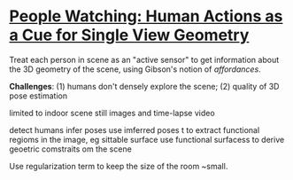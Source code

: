 # [People Watching: Human Actions as a Cue for Single View Geometry](https://arxiv.org/pdf/1411.4958.pdf)

Treat each person in scene as an "active sensor" to get information about the 3D geometry of the scene, using Gibson's notion of *affordances*.

**Challenges**: (1) humans don't densely explore the scene; (2) quality of 3D pose estimation

limited to indoor scene
still images and time-lapse video

detect humans
infer poses
use imferred poses t to extract functional regioms in the image, eg sittable surface
use functional surfacess to derive geoetric comstraits om the scene

Use regularization term to keep the size of the room ~small.
<!--stackedit_data:
eyJoaXN0b3J5IjpbLTEyMzE5NzkxNDksLTEzNTQ4NDU2NiwxND
QwMTE2ODUzLDIwOTEyMDYwMDJdfQ==
-->
